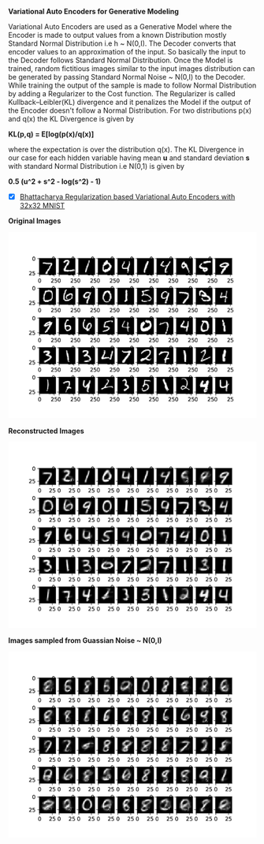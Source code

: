 **Variational Auto Encoders for Generative Modeling** 

Variational Auto Encoders are used as a Generative Model where the Encoder is made to output values from a known Distribution mostly Standard Normal Distribution i.e h ~ N(0,I). The Decoder converts that encoder values to an approximation of the input. So basically the input to the Decoder follows Standard Normal Distribution. Once the Model is trained, random fictitious images similar to the input  images distribution can be generated by passing Standard Normal Noise ~ N(0,I) to the Decoder. While training the output of the sample is made to follow Normal Distribution by adding a Regularizer to the Cost function. The Regularizer is called Kullback–Leibler(KL) divergence and it penalizes the Model if the output of the Encoder doesn't follow a Normal Distribution. For two distributions p(x) and q(x) the KL Divergence is given by

**KL(p,q) = E[log(p(x)/q(x)]**
 
where the expectation is over the distribution q(x). The KL Divergence in our case for each hidden variable having mean **u** and standard deviation **s** with standard Normal Distribution i.e N(0,1) is given by 

**0.5 (u^2 + s^2 - log(s^2) - 1)**

- [x] [Bhattacharya Regularization based Variational Auto Encoders with 32x32 MNIST ](https://github.com/santanupattanayak1/ML_DS_Catalog-/blob/master/Variational%20Auto%20Encoder/vae_bd.py)

**Original Images**

![Alt Text](Images/original_img_bd.png)

**Reconstructed Images**

![Alt Text](Images/Reconstructed_img_bd.png)

**Images sampled from Guassian Noise ~ N(0,I)**

![Alt Text](Images/vae_images_bd.png)









